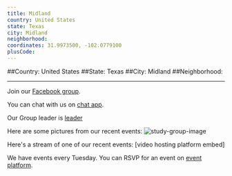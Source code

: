 ```yaml
---
title: Midland
country: United States
state: Texas
city: Midland
neighborhood: 
coordinates: 31.9973500, -102.0779100
plusCode:
---
```


##Country: United States
##State: Texas
##City: Midland
##Neighborhood: 
*****
Join our [Facebook group](https://www.facebook.com/groups/free.code.camp.midland).

You can chat with us on [chat app]().

Our Group leader is [leader]()

Here are some pictures from our recent events:
![study-group-image]()

Here's a stream of one of our recent events:
[video hosting platform embed]

We have events every Tuesday. You can RSVP for an event on [event platform]().

